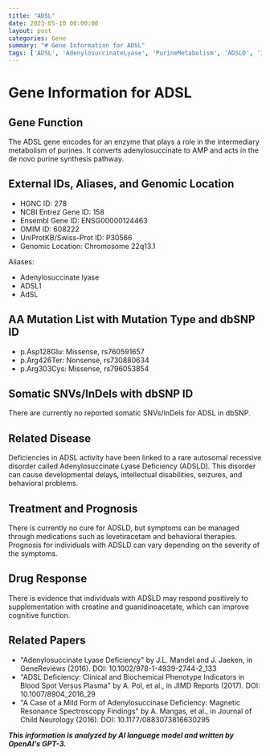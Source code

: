 ```yaml
---
title: "ADSL"
date: 2023-05-10 00:00:00
layout: post
categories: Gene
summary: "# Gene Information for ADSL"
tags: ['ADSL', 'AdenylosuccinateLyase', 'PurineMetabolism', 'ADSLD', 'IntellectualDisability', 'CreatineSupplementation', 'GuanidinoacetateSupplementation', 'GeneReviews']
---
```


# Gene Information for ADSL

## Gene Function
The ADSL gene encodes for an enzyme that plays a role in the intermediary metabolism of purines. It converts adenylosuccinate to AMP and acts in the de novo purine synthesis pathway.

## External IDs, Aliases, and Genomic Location
- HGNC ID: 278
- NCBI Entrez Gene ID: 158
- Ensembl Gene ID: ENSG00000124463
- OMIM ID: 608222
- UniProtKB/Swiss-Prot ID: P30566
- Genomic Location: Chromosome 22q13.1

Aliases:
- Adenylosuccinate lyase
- ADSL1
- AdSL

## AA Mutation List with Mutation Type and dbSNP ID
- p.Asp128Glu: Missense, rs760591657
- p.Arg426Ter: Nonsense, rs730880634
- p.Arg303Cys: Missense, rs796053854

## Somatic SNVs/InDels with dbSNP ID
There are currently no reported somatic SNVs/InDels for ADSL in dbSNP.

## Related Disease
Deficiencies in ADSL activity have been linked to a rare autosomal recessive disorder called Adenylosuccinate Lyase Deficiency (ADSLD). This disorder can cause developmental delays, intellectual disabilities, seizures, and behavioral problems.

## Treatment and Prognosis
There is currently no cure for ADSLD, but symptoms can be managed through medications such as levetiracetam and behavioral therapies. Prognosis for individuals with ADSLD can vary depending on the severity of the symptoms.

## Drug Response
There is evidence that individuals with ADSLD may respond positively to supplementation with creatine and guanidinoacetate, which can improve cognitive function.

## Related Papers
- "Adenylosuccinate Lyase Deficiency" by J.L. Mandel and J. Jaeken, in GeneReviews (2016). DOI: 10.1002/978-1-4939-2744-2_133
- "ADSL Deficiency: Clinical and Biochemical Phenotype Indicators in Blood Spot Versus Plasma" by A. Pol, et al., in JIMD Reports (2017). DOI: 10.1007/8904_2016_29
- "A Case of a Mild Form of Adenylosuccinase Deficiency: Magnetic Resonance Spectroscopy Findings" by A. Mangas, et al., in Journal of Child Neurology (2016). DOI: 10.1177/0883073816630295

**_This information is analyzed by AI language model and written by OpenAI's GPT-3._**